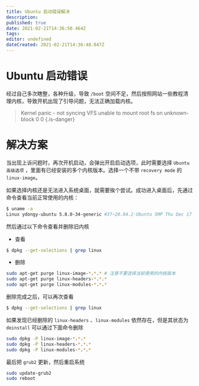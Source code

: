 ```yaml
---
title: Ubuntu 启动错误解决
description: 
published: true
date: 2021-02-21T14:36:50.464Z
tags: 
editor: undefined
dateCreated: 2021-02-21T14:36:48.047Z
---
```


# Ubuntu 启动错误

经过自己多次瞎整，各种升级，导致 `/boot` 空间不足，然后按照网站一些教程清理内核，导致开机出现了引导问题，无法正确加载内核。

> Kernel panic - not syncing VFS unable to mount root fs on unknown-block 0 0
{.is-danger}

#  解决方案

当出现上诉问题时，再次开机启动，会弹出开启启动选项，此时需要选择 `Ubuntu 高级选项` ，里面有已经安装的多个内核版本。选择一个不带 `recovery mode` 的 `linux-image`。

如果选择内核还是无法进入系统桌面，就需要挨个尝试。成功进入桌面后，先通过命令查看当前正常使用的内核：

```bash
$ uname -a
Linux ydongy-ubuntu 5.8.0-34-generic #37~20.04.2-Ubuntu SMP Thu Dec 17 14:53:00 UTC 2020 x86_64 x86_64 x86_64 GNU/Linux
```

然后通过以下命令查看并删除旧内核

- 查看

```bash
$ dpkg --get-selections | grep linux
```

- 删除

```bash
sudo apt-get purge linux-image-*.*.* # 注意不要选择当前使用的内核版本
sudo apt-get purge linux-headers-*.*.*
sudo apt-get purge linux-modules-*.*.*
```

删除完成之后，可以再次查看

```bash
$ dpkg --get-selections | grep linux
```

如果发现已经删除的 `linux-headers` 、`linux-modules` 依然存在，但是其状态为 `deinstall` 可以通过下面命令删除

```bash
sudo dpkg -P linux-image-*.*.*
sudo dpkg -P linux-headers-*.*.*
sudo dpkg -P linux-modules-*.*.*
```

最后把 `grub2` 更新，然后重启系统

```bash
sudo update-grub2
sudo reboot
```
